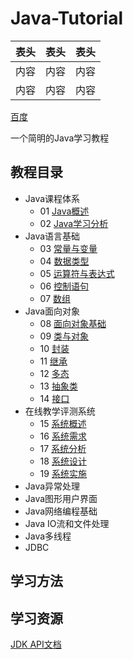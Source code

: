 # Java-Tutorial
表头|表头|表头
---|:--:|---:
内容|内容|内容
内容|内容|内容

<a href="www.baidu.com " target="_blank">百度</a>

一个简明的Java学习教程

## 教程目录

- Java课程体系
    - 01 [Java概述](01.md)
    - 02 [Java学习分析](02.md)
- Java语言基础
    - 03 [常量与变量](03.md)
    - 04 [数据类型](04.md)
    - 05 [运算符与表达式](05.md)
    - 06 [控制语句](06.md)
    - 07 [数组](07.md)
- Java面向对象
    - 08 [面向对象基础](08.md)
    - 09 [类与对象](09.md)
    - 10 [封装](10.md)
    - 11 [继承](11.md)
    - 12 [多态](12.md)
    - 13 [抽象类](13.md)
    - 14 [接口](14.md)
- 在线教学评测系统
    - 15 [系统概述](15.md)
    - 16 [系统需求](16.md)
    - 17 [系统分析](17.md)
    - 18 [系统设计](18.md)
    - 19 [系统实施](19.md)
- Java异常处理
- Java图形用户界面
- Java网络编程基础
- Java IO流和文件处理
- Java多线程
- JDBC
    
## 学习方法

## 学习资源
[JDK API文档](http://tool.oschina.net/apidocs/apidoc?api=jdk-zh)
